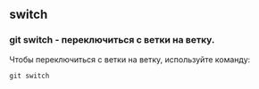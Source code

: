 ## switch

### **git switch** - переключиться с ветки на ветку.


Чтобы переключиться с ветки на ветку, используйте команду:
```bash=
git switch
```